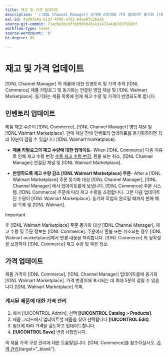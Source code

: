 ```yaml
---
title: 재고 및 가격 업데이트
description: '`[!DNL Channel Manager] 상거래 스토어와 가격 업데이트 동기화 [!DNL Walmart Marketplace] Commerce Admin에서 영업 채널 작업을 관리할 수 있습니다.'
exl-id: 4dd9fa4a-b12f-4795-a7b2-84ea0fc26aa5
source-git-commit: 71ad5e3bc9ff6b909943a161472e4db7d375683f
workflow-type: tm+mt
source-wordcount: '0'
ht-degree: 0%

---
```


# 재고 및 가격 업데이트

[!DNL Channel Manager] 의 제품에 대한 인벤토리 및 가격 추적 [!DNL Commerce] 제품 카탈로그 및 동기화는 연결된 영업 채널 및 [!DNL Walmart Marketplace]. 동기화는 제품 목록에 현재 재고 수량 및 가격이 반영되도록 합니다.

## 인벤토리 업데이트

제품 재고 수준이 [!DNL Commerce], [!DNL Channel Manager] 영업 채널 및 [!DNL Walmart Marketplace]. 판매 채널 간에 인벤토리 업데이트를 동기화하려면 최대 10분이 걸릴 수 있습니다 [!DNL Walmart marketplace].

* **제품 카탈로그의 재고 수량에 대한 업데이트**- When [!DNL Commerce] 다음 이유로 인해 재고 수량 변경 [수동 재고 수량 변경](https://docs.magento.com/user-guide/catalog/inventory-product-quantity.html), 환불 또는 취소, [!DNL Channel Manager] 연결된 채널 및 [!DNL Walmart Marketplace].

* **반영하도록 재고 수량 감소 [!DNL Walmart Marketplace] 주문**- After a [!DNL Walmart Marketplace] 주문 동기화 대상 [!DNL Channel Manager], [!DNL Channel Manager] 에서 업데이트를에 보냅니다. [!DNL Commerce] 주문 시스템. [!DNL Commerce] 주문에 따라 재고 수량을 조정합니다. 그런 다음 업데이트된 수량이 [!DNL Walmart Marketplace]. 동기화 작업이 완료될 때까지 판매 채널 목록 및 [!DNL Walmart].

>[!IMPORTANT]
>
>후 [!DNL Walmart Marketplace] 주문 동기화 대상 [!DNL Channel Manager], 재고 수량 및 주문 정보는 [!DNL Commerce]. 주문에서 환불 또는 취소되는 경우 [!DNL Walmart marketplace]에서 변경 내용을 처리합니다. [!DNL Commerce] 의 정확성을 보장하다 [!DNL Commerce] 재고 수량 및 주문 정보.

## 가격 업데이트

제품 가격이 [!DNL Commerce], [!DNL Channel Manager] 업데이트를에 동기화 [!DNL Walmart Marketplace]. 가격 변경이에 표시되는 데 최대 5분이 걸릴 수 있습니다 [!DNL Walmart Marketplace] 목록.

### 게시된 제품에 대한 가격 관리

1. 에서 [!UICONTROL Admin], 선택 **[!UICONTROL Catalog > Products]**.
1. 제품 그리드에서 업데이트할 제품을 찾아 선택합니다 **[!UICONTROL Edit]**.
1. 필요에 따라 가격을 검토하고 업데이트합니다.
1. **[!UICONTROL Save]** 변경 사항입니다.

의 제품 가격 구성 관리에 대한 도움말입니다. [!DNL Commerce]를 참조하십시오. [가격 관리](https://docs.magento.com/user-guide/catalog/pricing.html){target=&quot;_blank&quot;}.
